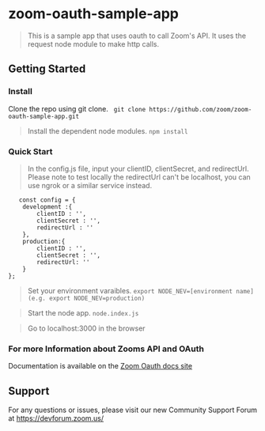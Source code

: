# zoom-oauth-sample-app

> This is a sample app that uses oauth to call Zoom's API. It uses the request node module to make http calls. 

## Getting Started

### Install

Clone the repo using git clone.
` git clone https://github.com/zoom/zoom-oauth-sample-app.git`

> Install the dependent node modules.
``` npm install ```

### Quick Start



> In the config.js file, input your clientID, clientSecret, and redirectUrl. Please note to test locally the redirectUrl can't be localhost, you can use ngrok or a similar service instead. 
``` 
   const config = {
	development :{
		clientID : '',
		clientSecret : '',
		redirectUrl : ''
	},
	production:{	
		clientID : '',
		clientSecret : '',
		redirectUrl: ''
	}
}; 
```
> Set your environment varaibles.
` export NODE_NEV=[environment name] (e.g. export NODE_NEV=production) `

> Start the node app.
` node.index.js `

> Go to localhost:3000 in the browser


### For more Information about Zooms API and OAuth
Documentation is available on the [Zoom Oauth docs site](https://marketplace.zoom.us/docs/guides/authorization/oauth)

## Support
For any questions or issues, please visit our new Community Support Forum at https://devforum.zoom.us/
